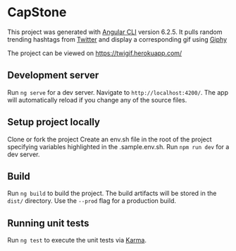 # CapStone

This project was generated with [Angular CLI](https://github.com/angular/angular-cli) version 6.2.5.
It pulls random trending hashtags from [Twitter](https://twitter.com) and display a corresponding gif using [Giphy](https://giphy.com)

The project can be viewed on https://twigif.herokuapp.com/

## Development server

Run `ng serve` for a dev server. Navigate to `http://localhost:4200/`. The app will automatically reload if you change any of the source files.

## Setup project locally
Clone or fork the project
Create an env.sh file in the root of the project specifying variables highlighted in the .sample.env.sh.
Run `npm run dev` for a dev server.

## Build

Run `ng build` to build the project. The build artifacts will be stored in the `dist/` directory. Use the `--prod` flag for a production build.

## Running unit tests

Run `ng test` to execute the unit tests via [Karma](https://karma-runner.github.io).

